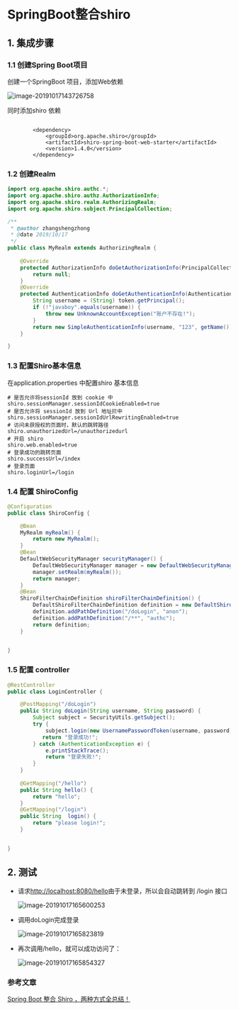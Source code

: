 # SpringBoot整合shiro

## 1. 集成步骤

### 1.1 创建Spring Boot项目

创建一个SpringBoot 项目，添加Web依赖

![image-20191017143726758](https://zszblog.oss-cn-beijing.aliyuncs.com/zszblog/blogimage-master/img/image-20191017143726758.png)

同时添加shiro 依赖

```

		<dependency>
			<groupId>org.apache.shiro</groupId>
			<artifactId>shiro-spring-boot-web-starter</artifactId>
			<version>1.4.0</version>
		</dependency>

```

### 1.2 创建Realm

```java
import org.apache.shiro.authc.*;
import org.apache.shiro.authz.AuthorizationInfo;
import org.apache.shiro.realm.AuthorizingRealm;
import org.apache.shiro.subject.PrincipalCollection;

/**
 * @author zhangshengzhong
 * @date 2019/10/17
 */
public class MyRealm extends AuthorizingRealm {
    
    @Override
    protected AuthorizationInfo doGetAuthorizationInfo(PrincipalCollection principals) {
        return null;
    }
    @Override
    protected AuthenticationInfo doGetAuthenticationInfo(AuthenticationToken token) throws AuthenticationException {
        String username = (String) token.getPrincipal();
        if (!"javaboy".equals(username)) {
            throw new UnknownAccountException("账户不存在!");
        }
        return new SimpleAuthenticationInfo(username, "123", getName());
    }

}
```



### 1.3 配置Shiro基本信息

在application.properties 中配置shiro 基本信息

```
# 是否允许将sessionId 放到 cookie 中
shiro.sessionManager.sessionIdCookieEnabled=true
# 是否允许将 sessionId 放到 Url 地址拦中
shiro.sessionManager.sessionIdUrlRewritingEnabled=true
# 访问未获授权的页面时，默认的跳转路径
shiro.unauthorizedUrl=/unauthorizedurl
# 开启 shiro
shiro.web.enabled=true
# 登录成功的跳转页面
shiro.successUrl=/index
# 登录页面
shiro.loginUrl=/login
```

### 1.4 配置 ShiroConfig

```java
@Configuration
public class ShiroConfig {

    @Bean
    MyRealm myRealm() {
        return new MyRealm();
    }
    @Bean
    DefaultWebSecurityManager securityManager() {
        DefaultWebSecurityManager manager = new DefaultWebSecurityManager();
        manager.setRealm(myRealm());
        return manager;
    }
    @Bean
    ShiroFilterChainDefinition shiroFilterChainDefinition() {
        DefaultShiroFilterChainDefinition definition = new DefaultShiroFilterChainDefinition();
        definition.addPathDefinition("/doLogin", "anon");
        definition.addPathDefinition("/**", "authc");
        return definition;
    }


}
```

### 1.5 配置 controller

```java
@RestController
public class LoginController {

    @PostMapping("/doLogin")
    public String doLogin(String username, String password) {
        Subject subject = SecurityUtils.getSubject();
        try {
            subject.login(new UsernamePasswordToken(username, password));
           return "登录成功!";
        } catch (AuthenticationException e) {
            e.printStackTrace();
            return "登录失败!";
        }
    }
    
    @GetMapping("/hello")
    public String hello() {
        return "hello";
    }
    @GetMapping("/login")
    public String  login() {
        return "please login!";
    }


}
```

## 2. 测试

- 请求[http://localhost:8080/hello](http://localhost:8080/hello)由于未登录，所以会自动跳转到 /login 接口

  ![image-20191017165600253](https://zszblog.oss-cn-beijing.aliyuncs.com/zszblog/blogimage-master/img/image-20191017165600253.png)

- 调用doLogin完成登录

  ![image-20191017165823819](https://zszblog.oss-cn-beijing.aliyuncs.com/zszblog/blogimage-master/img/image-20191017165823819.png)

- 再次调用/hello，就可以成功访问了：

  ![image-20191017165854327](https://zszblog.oss-cn-beijing.aliyuncs.com/zszblog/blogimage-master/img/image-20191017165854327.png)

### 参考文章

[Spring Boot 整合 Shiro ，两种方式全总结！](<https://juejin.im/post/5cff0cfc5188250d28510681>)

